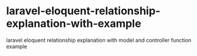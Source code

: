 # laravel-eloquent-relationship-explanation-with-example
laravel eloquent relationship explanation with model and controller function example
